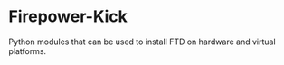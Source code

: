 # Firepower-Kick

Python modules that can be used to install FTD on hardware and virtual platforms. 
